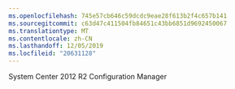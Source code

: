 ```yaml
---
ms.openlocfilehash: 745e57cb646c59dcdc9eae28f613b2f4c657b141
ms.sourcegitcommit: c63d47c411504fb84651c43bb6851d9692450067
ms.translationtype: MT
ms.contentlocale: zh-CN
ms.lasthandoff: 12/05/2019
ms.locfileid: "20631128"
---
```

<Token xmlns:xlink="http://www.w3.org/1999/xlink">System Center 2012 R2 Configuration Manager</Token>